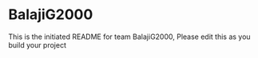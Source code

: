 # BalajiG2000
This is the initiated README for team BalajiG2000, Please edit this as you build your project

